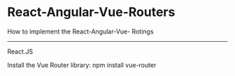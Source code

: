 # React-Angular-Vue-Routers
How to implement the React-Angular-Vue- Rotings
<hr/>
React.JS
<br/>

Install the Vue Router library:
npm install vue-router

